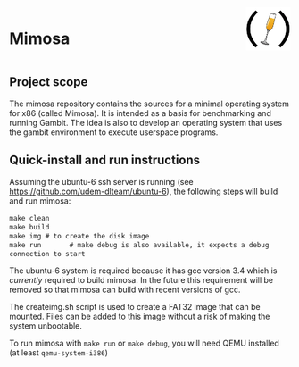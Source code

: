 <h1 style="float:left">Mimosa</h1>
<img src="res/logo.png" style="float:right" width="80" >

<div style="clear:both"></div>

## Project scope

The mimosa repository contains the sources for a minimal operating
system for x86 (called Mimosa).  It is intended as a basis for benchmarking and
running Gambit. The idea is also to develop an operating system that uses the gambit environment
to execute userspace programs.

## Quick-install and run instructions

Assuming the ubuntu-6 ssh server is running (see
https://github.com/udem-dlteam/ubuntu-6), the following steps will
build and run mimosa:
    
    make clean
    make build
    make img # to create the disk image
    make run       # make debug is also available, it expects a debug connection to start


The ubuntu-6 system is required because it has gcc version 3.4 which
is *currently* required to build mimosa.  In the future this requirement
will be removed so that mimosa can build with recent versions of gcc.

The createimg.sh script is used to create a FAT32 image that can be mounted. Files can be added
to this image without a risk of making the system unbootable. 

To run mimosa with `make run` or `make debug`, you will need QEMU installed (at least `qemu-system-i386`)
